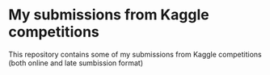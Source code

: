# My submissions from Kaggle competitions

This repository contains some of my submissions from Kaggle competitions (both online and late sumbission format)
